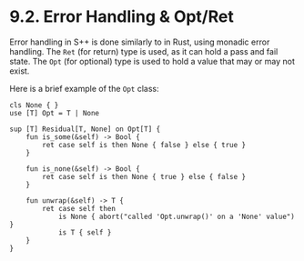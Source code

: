 # 9.2. Error Handling & Opt/Ret

Error handling in S++ is done similarly to in Rust, using monadic error handling. The `Ret` (for return) type is used,
as it can hold a pass and fail state. The `Opt` (for optional) type is used to hold a value that may or may not
exist.

Here is a brief example of the `Opt` class:

```
cls None { }
use [T] Opt = T | None

sup [T] Residual[T, None] on Opt[T] {
    fun is_some(&self) -> Bool {
        ret case self is then None { false } else { true }
    }
    
    fun is_none(&self) -> Bool {
        ret case self is then None { true } else { false }
    }
    
    fun unwrap(&self) -> T {
        ret case self then
            is None { abort("called 'Opt.unwrap()' on a 'None' value") }
            is T { self }
    }
}
```
